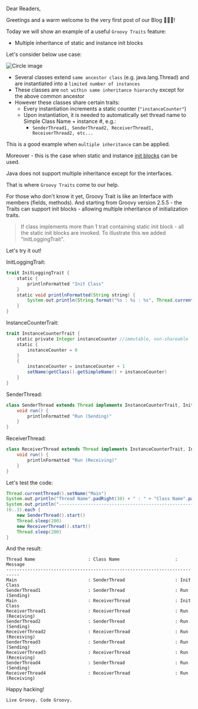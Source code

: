 Dear Readers,

Greetings and a warm welcome to the very first post of our Blog 🎈🎆✨!

Today we will show an example of a useful `Groovy Traits` feature:
- Multiple inheritance of static and instance init blocks

Let's consider below use case:

<img src="img/theme/TraitsUML.jpg" alt="Circle image" class="img-fluid">


* Several classes extend `same ancestor class` (e.g. java.lang.Thread) and are instantiated into a `limited number of instances`
* These classes are `not within same inheritance hierarchy` except for the above common ancestor
* However these classes share certain traits:
    * Every instantiation increments a static counter (`"instanceCounter"`)
    * Upon instantiation, it is needed to automatically set thread name to Simple Class Name + instance #, e.g.:
        - `SenderThread1, SenderThread2, ReceiverThread1, ReceiverThread2, etc...`

This is a good example when `multiple inheritance` can be applied.

Moreover - this is the case when static and instance [init blocks](https://stackoverflow.com/a/3987586/7727700) can be used.

Java does not support multiple inheritance except for the interfaces.

That is where `Groovy Traits` come to our help.

For those who don't know it yet, Groovy Trait is like an Interface with members (fields, methods).
And starting from Groovy version 2.5.5 - the Traits can support init blocks - allowing multiple inheritance of initialization traits.

> If class implements more than 1 trait containing static init block - all the static init blocks are invoked.
To illustrate this we added "InitLoggingTrait".

Let's try it out!

InitLoggingTrait:
```groovy
trait InitLoggingTrait {
    static {
        printlnFormatted "Init Class"
    }
    static void printlnFormatted(String string) {
        System.out.println(String.format("%s : %s : %s", Thread.currentThread().getName().padRight(30), getMetaClass().getTheClass().getSimpleName().padRight(30), string))
    }
}
```
InstanceCounterTrait:
```groovy
trait InstanceCounterTrait {
    static private Integer instanceCounter //immutable, non-shareable
    static {
        instanceCounter = 0
    }
    {
        instanceCounter = instanceCounter + 1
        setName(getClass().getSimpleName() + instanceCounter)
    }
}
```
SenderThread:
```groovy
class SenderThread extends Thread implements InstanceCounterTrait, InitLoggingTrait {
    void run() {
        printlnFormatted "Run (Sending)"
    }
}
```
ReceiverThread:
```groovy
class ReceiverThread extends Thread implements InstanceCounterTrait, InitLoggingTrait {
    void run() {
        printlnFormatted "Run (Receiving)"
    }
}
```
Let's test the code:
```groovy
Thread.currentThread().setName("Main")
System.out.println("Thread Name".padRight(30) + " : " + "Class Name".padRight(30) + " : Message")
System.out.println("---------------------------------------------------------------------------")
(0..3).each {
    new SenderThread().start()
    Thread.sleep(200)
    new ReceiverThread().start()
    Thread.sleep(200)
}
```

And the result:

```
Thread Name                    : Class Name                     : Message
---------------------------------------------------------------------------
Main                           : SenderThread                   : Init Class
SenderThread1                  : SenderThread                   : Run (Sending)
Main                           : ReceiverThread                 : Init Class
ReceiverThread1                : ReceiverThread                 : Run (Receiving)
SenderThread2                  : SenderThread                   : Run (Sending)
ReceiverThread2                : ReceiverThread                 : Run (Receiving)
SenderThread3                  : SenderThread                   : Run (Sending)
ReceiverThread3                : ReceiverThread                 : Run (Receiving)
SenderThread4                  : SenderThread                   : Run (Sending)
ReceiverThread4                : ReceiverThread                 : Run (Receiving)
```

Happy hacking!

`Live Groovy. Code Groovy.`